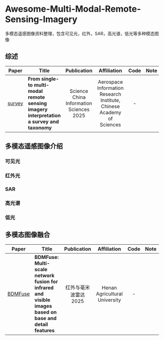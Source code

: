 # Awesome-Multi-Modal-Remote-Sensing-Imagery
多模态遥感图像资料整理，包含可见光，红外，SAR，高光谱，低光等多种模态图像

## 综述

|Paper|Title|Publication|Affiliation|Code|Note
|:---:|---|:---:|:---:|:---:|:---:|
|[survey](https://link.springer.com/article/10.1007/s11432-022-3588-0)|**From single- to multi-modal remote sensing imagery interpretation a survey and taxonomy**| Science China Information Sciences 2025|Aerospace Information Research Institute, Chinese Academy of Sciences|-|


## 多模态遥感图像介绍

### 可见光

### 红外光

### SAR

### 高光谱

### 低光

## 多模态图像融合


|Paper|Title|Publication|Affiliation|Code|Note
|:---:|---|:---:|:---:|:---:|:---:|
|[BDMFuse](http://journal.sitp.ac.cn/hwyhmb/hwyhmbcn/article/abstract/2024165?st=search)|**BDMFuse: Multi-scale network fusion for infrared and visible images based on base and detail features**|红外与毫米波雷达 2025|Henan Agricultural University|-|
